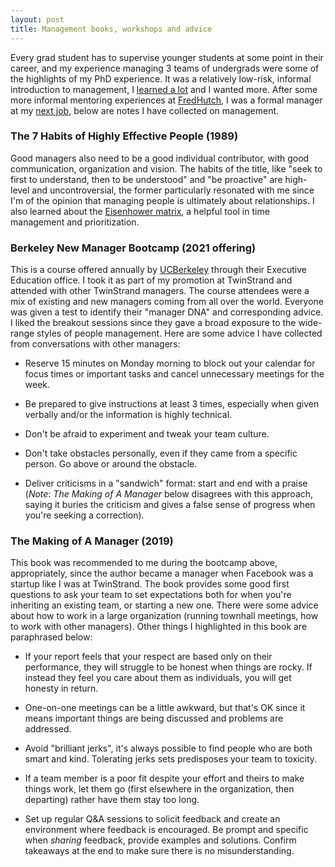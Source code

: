 ```yaml
---
layout: post
title: Management books, workshops and advice
---
```


Every grad student has to supervise younger students at some point in their career, and my experience managing 3 teams of undergrads were some of the highlights of my PhD experience. It was a relatively low-risk, informal introduction to management, I [learned a lot](https://medium.com/@nulzilla/10-pieces-of-advice-i-would-give-my-20-year-old-past-self-971017e0f5d) and I wanted more. After some more informal mentoring experiences at [FredHutch](https://fredhutch.org), I was a formal manager at my [next job](https://twinstrandbio.com), below are notes I have collected on management.

### The 7 Habits of Highly Effective People (1989)

Good managers also need to be a good individual contributor, with good communication, organization and vision. The habits of the title, like "seek to first to understand, then to be understood" and "be proactive" are high-level and uncontroversial, the former particularly resonated with me since I'm of the opinion that managing people is ultimately about relationships. I also learned about the [Eisenhower matrix](https://en.wikipedia.org/wiki/Time_management#The_Eisenhower_Method), a helpful tool in time management and prioritization.

### Berkeley New Manager Bootcamp (2021 offering)

This is a course offered annually by [UCBerkeley](https://executive.berkeley.edu/programs/new-manager) through their Executive Education office. I took it as part of my promotion at TwinStrand and attended with other TwinStrand managers. The course attendees were a mix of existing and new managers coming from all over the world. Everyone was given a test to identify their "manager DNA" and corresponding advice. I liked the breakout sessions since they gave a broad exposure to the wide-range styles of people management. Here are some advice I have collected from conversations with other managers:

- Reserve 15 minutes on Monday morning to block out your calendar for focus times or important tasks and cancel unnecessary meetings for the week.

- Be prepared to give instructions at least 3 times, especially when given verbally and/or the information is highly technical.

- Don't be afraid to experiment and tweak your team culture.

- Don't take obstacles personally, even if they came from a specific person. Go above or around the obstacle.

- Deliver criticisms in a "sandwich" format: start and end with a praise (_Note_: _The Making of A Manager_ below disagrees with this approach, saying it buries the criticism and gives a false sense of progress when you're seeking a correction).

### The Making of A Manager (2019)

This book was recommended to me during the bootcamp above, appropriately, since the author became a manager when Facebook was a startup like I was at TwinStrand. The book provides some good first questions to ask your team to set expectations both for when you're inheriting an existing team, or starting a new one. There were some advice about how to work in a large organization (running townhall meetings, how to work with other managers). Other things I highlighted in this book are paraphrased below:

- If your report feels that your respect are based only on their performance, they will struggle to be honest when things are rocky. If instead they feel you care about them as individuals, you will get honesty in return.

- One-on-one meetings can be a little awkward, but that's OK since it means important things are being discussed and problems are addressed.

- Avoid "brilliant jerks", it's always possible to find people who are both smart and kind. Tolerating jerks sets predisposes your team to toxicity.

- If a team member is a poor fit despite your effort and theirs to make things work, let them go (first elsewhere in the organization, then departing) rather have them stay too long.

- Set up regular Q&A sessions to solicit feedback and create an environment where feedback is encouraged. Be prompt and specific when _sharing_ feedback, provide examples and solutions. Confirm takeaways at the end to make sure there is no misunderstanding.

